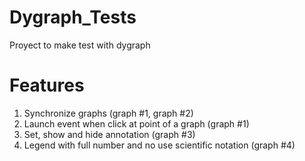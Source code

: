 # Dygraph_Tests
Proyect to make test with dygraph

# Features
1. Synchronize graphs (graph #1, graph #2)
2. Launch event when click at point of a graph (graph #1) 
3. Set, show and hide annotation (graph #3)
4. Legend with full number and no use scientific notation (graph #4)
